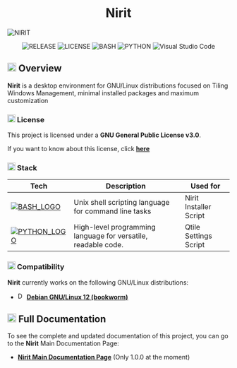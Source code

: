 <div align="center">
  <h1>Nirit</h1>
</div>

![NIRIT](https://digital-me.vercel.app/nirit/nirit.png)

<div align="center">
  <img src="https://img.shields.io/badge/2.1.0-00AA00?style=for-the-badge&logo=github&labelColor=gray" alt="RELEASE" />
  <img src="https://img.shields.io/badge/GPL%203.0-0066AA?style=for-the-badge&logo=gnu&labelColor=gray" alt="LICENSE" />
  <img src="https://img.shields.io/badge/Bash-000000?style=for-the-badge&logo=GNU%20Bash&logoColor=white&labelColor=gray" alt="BASH" />
  <img src="https://img.shields.io/badge/Python-DD8800?style=for-the-badge&logo=python&logoColor=white&labelColor=gray" alt="PYTHON" />
  <img src="https://img.shields.io/badge/Visual%20Studio%20Code-0066AA?style=for-the-badge&labelColor=gray" alt="Visual Studio Code" />
</div>

## <img src="https://emojiapi.dev/api/v1/eyes/32.jpg" alt="OVERVIEW" height="20"/> Overview

**Nirit** is a desktop environment for GNU/Linux distributions focused on Tiling Windows Management, minimal installed packages and maximum customization

### <img src="https://emojiapi.dev/api/v1/key/32.jpg" alt="LICENSE" height="18"/> License

This project is licensed under a **GNU General Public License v3.0**.

If you want to know about this license, click
**[here](https://www.gnu.org/licenses/gpl-3.0.html)**

### <img src="https://emojiapi.dev/api/v1/hammer_and_wrench/32.jpg" alt="STACK" height="18"/> Stack

[BASH_LOGO]: https://img.shields.io/badge/Bash-000000?style=for-the-badge&logo=GNU%20Bash&logoColor=white&labelColor=gray
[BASH_URL]: https://www.gnu.org/savannah-checkouts/gnu/bash/manual/bash.html
[PYTHON_LOGO]: https://img.shields.io/badge/Python-DD8800?style=for-the-badge&logo=python&logoColor=white&labelColor=gray
[PYTHON_URL]: https://www.python.org

| Tech                         | Description                                                   | Used for               |
| ---------------------------- | ------------------------------------------------------------- | ---------------------- |
| [![BASH_LOGO]][BASH_URL]     | Unix shell scripting language for command line tasks          | Nirit Installer Script |
| [![PYTHON_LOGO]][PYTHON_URL] | High-level programming language for versatile, readable code. | Qtile Settings Script  |

### <img src="https://emojiapi.dev/api/v1/check_mark_button/32.jpg" alt="COMPATIBILITY" height="18"/> Compatibility

**Nirit** currently works on the following GNU/Linux distributions:

- <img src="https://www.debian.org/logos/openlogo-nd.svg" alt="DEBIAN" height="16"/> **[Debian GNU/Linux 12 (bookworm)](https://www.debian.org/index.html)**

## <img src="https://emojiapi.dev/api/v1/rocket/32.jpg" alt="STARTED" height="20"/> Full Documentation

To see the complete and updated documentation of this project, you can go to the **Nirit** Main Documentation Page:

- **[Nirit Main Documentation Page](https://digital-me.vercel.app/nirit)** (Only 1.0.0 at the moment)